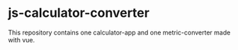 # js-calculator-converter
This repository contains one calculator-app and one metric-converter made with vue. 


